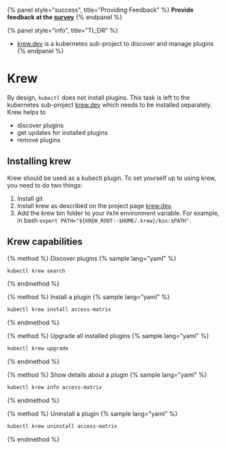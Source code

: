 {% panel style="success", title="Providing Feedback" %}
**Provide feedback at the [survey](https://www.surveymonkey.com/r/CLQBQHR)**
{% endpanel %}

{% panel style="info", title="TL;DR" %}
- [krew.dev](https://github.com/kubernetes-sigs/krew/#installation) is a kubernetes sub-project to discover and manage plugins
{% endpanel %}

# Krew

By design, `kubectl` does not install plugins. This task is left to the kubernetes sub-project
[krew.dev](https://github.com/kubernetes-sigs/krew/#installation) which needs to be installed separately.
Krew helps to

- discover plugins
- get updates for installed plugins
- remove plugins

## Installing krew

Krew should be used as a kubectl plugin. To set yourself up to using krew, you need to do two things:

1. Install git
1. Install krew as described on the project page [krew.dev](https://github.com/kubernetes-sigs/krew/#installation).
1. Add the krew bin folder to your `PATH` environment variable. For example, in bash `export PATH="${KREW_ROOT:-$HOME/.krew}/bin:$PATH"`.

## Krew capabilities

{% method %}
Discover plugins
{% sample lang="yaml" %}
```bash
kubectl krew search
```
{% endmethod %}

{% method %}
Install a plugin
{% sample lang="yaml" %}
```bash
kubectl krew install access-matrix
```
{% endmethod %}

{% method %}
Upgrade all installed plugins
{% sample lang="yaml" %}
```bash
kubectl krew upgrade
```
{% endmethod %}

{% method %}
Show details about a plugin
{% sample lang="yaml" %}
```bash
kubectl krew info access-matrix
```
{% endmethod %}

{% method %}
Uninstall a plugin
{% sample lang="yaml" %}
```bash
kubectl krew uninstall access-matrix
```
{% endmethod %}
